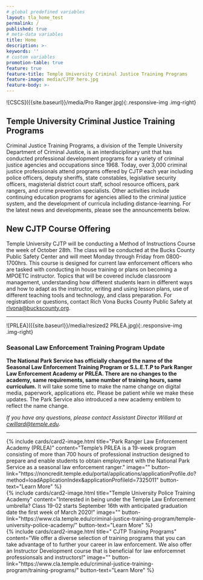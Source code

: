 ```yaml
---
# global predefined variables
layout: tla_home_test
permalink: /
published: true
# meta-data variables
title: Home
description: >-
keywords: ''
# custom variables
promotion-table: true
feature: true
feature-title: Temple University Criminal Justice Training Programs
feature-image: media/CJTP hero.jpg  
feature-body: >-
---
```

![CSCS]({{site.baseurl}}/media/Pro Ranger.jpg){:.responsive-img .img-right}
## Temple University Criminal Justice Training Programs
Criminal Justice Training Programs, a division of the Temple University Department of Criminal Justice, is an interdisciplinary unit that has conducted professional development programs for a variety of criminal justice agencies and occupations since 1968. Today, over 3,000 criminal justice professionals attend programs offered by CJTP each year including police officers, deputy sheriffs, state constables, legislative security officers, magisterial district court staff, school resource officers, park rangers, and crime prevention specialists. Other activities include continuing education programs for agencies allied to the criminal justice system, and the development of curricula including distance-learning. For the latest news and developments, please see the announcements below.

## New CJTP Course Offering
Temple University CJTP will be conducting a Method of Instructions Course the week of October 28th. The class will be conducted at the Bucks County Public Safety Center and will meet Monday through Friday from 0800-1700hrs. This course is designed for current law enforcement officers who are tasked with conducting in house training or plans on becoming a MPOETC instructor. Topics that will be covered include classroom management, understanding how different students learn in different ways and how to adapt as the instructor, writing and using lesson plans, use of different teaching tools and technology, and class preparation. For registration or questions, contact Rich Vona Bucks County Public Safety at [rlvona@buckscounty.org](mailto:rlvona@buckscounty.org).

___

![PRLEA]({{site.baseurl}}/media/resized2 PRLEA.jpg){:.responsive-img .img-right}
### Seasonal Law Enforcement Training Program Update<br>
**The National Park Service has officially changed the name of the Seasonal Law Enforcement Training Program or S.L.E.T.P to Park Ranger Law Enforcement Academy or PRLEA. There are no changes to the academy, same requirements, same number of training hours, same curriculum.** It will take some time to make the name change on digital media, paperwork, applications etc. Please be patient while we make these updates.  The Park Service also introduced a new academy emblem to reflect the name change. 

_If you have any questions, please contact Assistant Director Willard at [cwillard@temple.edu](mailto:cwillard@temple.edu)_. 

___

<div class="row row-wide">
  <div class="col m12 l4">{% include cards/card2-image.html
    title="Park Ranger Law Enforcement Academy (PRLEA)"
    content="Temple’s PRLEA is a 19-week program consisting of more than 700 hours of professional instruction designed to prepare and enable students to obtain employment with the National Park Service as a seasonal law enforcement ranger."
    image=""
    button-link="https://noncredit.temple.edu/portal/applications/applicationProfile.do?method=loadApplicationIndex&applicationProfileId=7325011"
    button-text="Learn More" %}
  </div>
  <div class="row row-wide">
    <div class="col m12 l4">{% include cards/card2-image.html
      title="Temple University Police Training Academy"
      content="Interested in being under the Temple Law Enforcement umbrella? Class 19-02 starts September 16th with anticipated graduation date the first week of March 2020!"
      image=""
      button-link="https://www.cla.temple.edu/criminal-justice-training-program/temple-university-police-academy/"
      button-text="Learn More" %}
    </div>
    <div class="row row-wide">
      <div class="col m12 l4">{% include cards/card2-image.html
        title=" CJTP Training Programs"
        content="We offer a diverse selection of training programs that you can take advantage of to further your career in law enforcement. We also offer an Instructor Development course that is beneficial for law enforcemnet professionsals and instructors!"
        image=""
        button-link="https://www.cla.temple.edu/criminal-justice-training-program/training-programs/"
        button-text="Learn More" %}
      </div>
</div>


